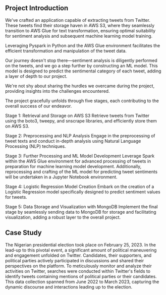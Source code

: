  ## Project Introduction
 
We've crafted an application capable of extracting tweets from Twitter. These tweets find their storage haven in AWS S3, where they seamlessly transition to AWS Glue for text transformation, ensuring optimal suitability for sentiment analysis and subsequent machine learning model training.

Leveraging Pyspark in Python and the AWS Glue environment facilitates the efficient transformation and manipulation of the tweet data.

Our journey doesn't stop there—sentiment analysis is diligently performed on the tweets, and we go a step further by constructing an ML model. This model is designed to predict the sentimental category of each tweet, adding a layer of depth to our project.

We're not shy about sharing the hurdles we overcame during the project, providing insights into the challenges encountered.

The project gracefully unfolds through five stages, each contributing to the overall success of our endeavor.

Stage 1: Retrieval and Storage on AWS S3
Retrieve tweets from Twitter using the boto3, tweepy, and snscrape libraries, and efficiently store them on AWS S3.

Stage 2: Preprocessing and NLP Analysis
Engage in the preprocessing of tweet texts and conduct in-depth analysis using Natural Language Processing (NLP) techniques.

Stage 3: Further Processing and ML Model Development
Leverage Spark within the AWS Glue environment for advanced processing of tweets in preparation for machine learning model development. Additionally, reprocessing and crafting of the ML model for predicting tweet sentiments will be undertaken in a Jupyter Notebook environment.

Stage 4: Logistic Regression Model Creation
Embark on the creation of a Logistic Regression model specifically designed to predict sentiment values for tweets.

Stage 5: Data Storage and Visualization with MongoDB
Implement the final stage by seamlessly sending data to MongoDB for storage and facilitating visualization, adding a robust layer to the overall project.


## Case Study

The Nigerian presidential election took place on February 25, 2023. In the lead-up to this pivotal event, a significant amount of political maneuvering and engagement unfolded on Twitter. Candidates, their supporters, and political parties actively participated in discussions and shared their perspectives on the platform. To meticulously monitor and analyze their activities on Twitter, searches were conducted within Twitter's fields to identify tweets containing mentions of political parties or their candidates. This data collection spanned from June 2022 to March 2023, capturing the dynamic discourse and interactions leading up to the election.

